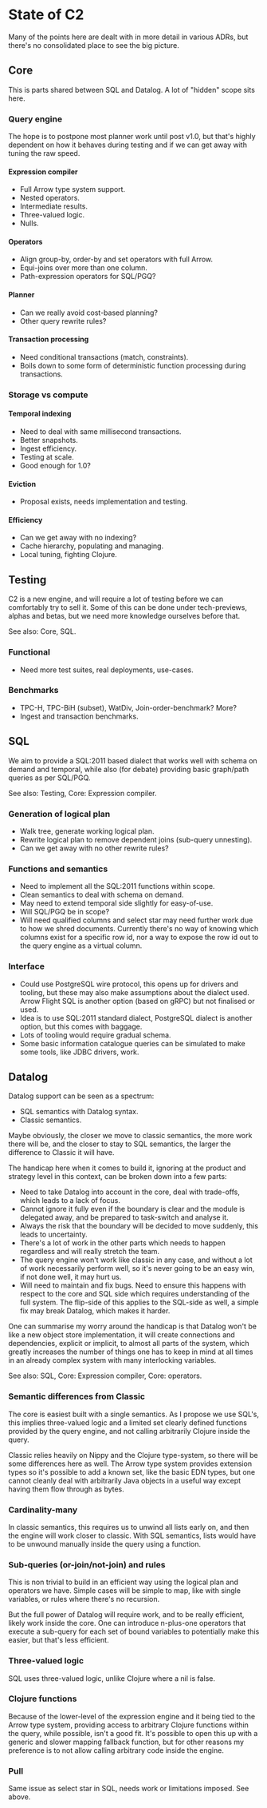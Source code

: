 # State of C2

Many of the points here are dealt with in more detail in various ADRs,
but there's no consolidated place to see the big picture.

## Core

This is parts shared between SQL and Datalog. A lot of "hidden" scope
sits here.

### Query engine

The hope is to postpone most planner work until post v1.0, but that's
highly dependent on how it behaves during testing and if we can get
away with tuning the raw speed.

#### Expression compiler

- Full Arrow type system support.
- Nested operators.
- Intermediate results.
- Three-valued logic.
- Nulls.

#### Operators

- Align group-by, order-by and set operators with full Arrow.
- Equi-joins over more than one column.
- Path-expression operators for SQL/PGQ?

#### Planner

- Can we really avoid cost-based planning?
- Other query rewrite rules?

#### Transaction processing

- Need conditional transactions (match, constraints).
- Boils down to some form of deterministic function processing during
  transactions.

### Storage vs compute

#### Temporal indexing

- Need to deal with same millisecond transactions.
- Better snapshots.
- Ingest efficiency.
- Testing at scale.
- Good enough for 1.0?

#### Eviction

- Proposal exists, needs implementation and testing.

#### Efficiency

- Can we get away with no indexing?
- Cache hierarchy, populating and managing.
- Local tuning, fighting Clojure.

## Testing

C2 is a new engine, and will require a lot of testing before we can
comfortably try to sell it. Some of this can be done under
tech-previews, alphas and betas, but we need more knowledge ourselves
before that.

See also: Core, SQL.

### Functional

- Need more test suites, real deployments, use-cases.

### Benchmarks

- TPC-H, TPC-BiH (subset), WatDiv, Join-order-benchmark? More?
- Ingest and transaction benchmarks.

## SQL

We aim to provide a SQL:2011 based dialect that works well with schema
on demand and temporal, while also (for debate) providing basic
graph/path queries as per SQL/PGQ.

See also: Testing, Core: Expression compiler.

### Generation of logical plan

- Walk tree, generate working logical plan.
- Rewrite logical plan to remove dependent joins (sub-query unnesting).
- Can we get away with no other rewrite rules?

### Functions and semantics

- Need to implement all the SQL:2011 functions within scope.
- Clean semantics to deal with schema on demand.
- May need to extend temporal side slightly for easy-of-use.
- Will SQL/PGQ be in scope?
- Will need qualified columns and select star may need further work
  due to how we shred documents. Currently there's no way of knowing
  which columns exist for a specific row id, nor a way to expose the
  row id out to the query engine as a virtual column.

### Interface

- Could use PostgreSQL wire protocol, this opens up for drivers and
  tooling, but these may also make assumptions about the dialect
  used. Arrow Flight SQL is another option (based on gRPC) but not
  finalised or used.
- Idea is to use SQL:2011 standard dialect, PostgreSQL dialect is
  another option, but this comes with baggage.
- Lots of tooling would require gradual schema.
- Some basic information catalogue queries can be simulated to make
  some tools, like JDBC drivers, work.

## Datalog

Datalog support can be seen as a spectrum:

- SQL semantics with Datalog syntax.
- Classic semantics.

Maybe obviously, the closer we move to classic semantics, the more
work there will be, and the closer to stay to SQL semantics, the
larger the difference to Classic it will have.

The handicap here when it comes to build it, ignoring at the product
and strategy level in this context, can be broken down into a few
parts:

- Need to take Datalog into account in the core, deal with trade-offs,
  which leads to a lack of focus.
- Cannot ignore it fully even if the boundary is clear and the module
  is delegated away, and be prepared to task-switch and analyse it.
- Always the risk that the boundary will be decided to move suddenly,
  this leads to uncertainty.
- There's a lot of work in the other parts which needs to happen
  regardless and will really stretch the team.
- The query engine won't work like classic in any case, and without a
  lot of work necessarily perform well, so it's never going to be an
  easy win, if not done well, it may hurt us.
- Will need to maintain and fix bugs. Need to ensure this happens with
  respect to the core and SQL side which requires understanding of the
  full system. The flip-side of this applies to the SQL-side as well,
  a simple fix may break Datalog, which makes it harder.

One can summarise my worry around the handicap is that Datalog won't
be like a new object store implementation, it will create connections
and dependencies, explicit or implicit, to almost all parts of the
system, which greatly increases the number of things one has to keep
in mind at all times in an already complex system with many
interlocking variables.

See also: SQL, Core: Expression compiler, Core: operators.

### Semantic differences from Classic

The core is easiest built with a single semantics. As I propose we use
SQL's, this implies three-valued logic and a limited set clearly
defined functions provided by the query engine, and not calling
arbitrarily Clojure inside the query.

Classic relies heavily on Nippy and the Clojure type-system, so there
will be some differences here as well. The Arrow type system provides
extension types so it's possible to add a known set, like the basic
EDN types, but one cannot cleanly deal with arbitrarily Java objects
in a useful way except having them flow through as bytes.

### Cardinality-many

In classic semantics, this requires us to unwind all lists early on,
and then the engine will work closer to classic. With SQL semantics,
lists would have to be unwound manually inside the query using a
function.

### Sub-queries (or-join/not-join) and rules

This is non trivial to build in an efficient way using the logical
plan and operators we have. Simple cases will be simple to map, like
with single variables, or rules where there's no recursion.

But the full power of Datalog will require work, and to be really
efficient, likely work inside the core. One can introduce n-plus-one
operators that execute a sub-query for each set of bound variables to
potentially make this easier, but that's less efficient.

### Three-valued logic

SQL uses three-valued logic, unlike Clojure where a nil is false.

### Clojure functions

Because of the lower-level of the expression engine and it being tied
to the Arrow type system, providing access to arbitrary Clojure
functions within the query, while possible, isn't a good fit. It's
possible to open this up with a generic and slower mapping fallback
function, but for other reasons my preference is to not allow calling
arbitrary code inside the engine.

### Pull

Same issue as select star in SQL, needs work or limitations
imposed. See above.

